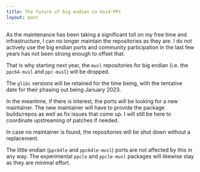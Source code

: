 ```yaml
---
title: The future of big endian in Void-PPC
layout: post
---
```


As the maintenance has been taking a significant toll on my free time
and infrastructure, I can no longer maintain the repositories as they
are. I do not actively use the big endian ports and community participation
in the last few years has not been strong enough to offset that.

That is why starting next year, the `musl` repositories for big endian
(i.e. the `ppc64-musl` and `ppc-musl`) will be dropped.

The `glibc` versions will be retained for the time being, with the
tentative date for their phasing out being January 2023.

In the meantime, if there is interest, the ports will be looking for a
new maintainer. The new maintainer will have to provide the package
builds/repos as well as fix issues that come up. I will still be here
to coordinate upstreaming of patches if needed.

In case no maintainer is found, the repositories will be shut down
without a replacement.

The little endian (`ppc64le` and `ppc64le-musl`) ports are not affected
by this in any way. The experimental `ppcle` and `ppcle-musl` packages
will likewise stay as they are minimal effort.
